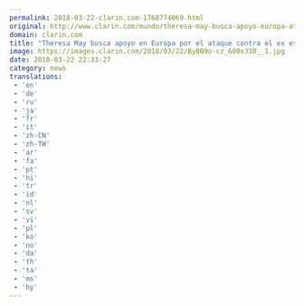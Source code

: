 ```yaml
---
permalink: 2018-03-22-clarin.com-1768774069.html
original: http://www.clarin.com/mundo/theresa-may-busca-apoyo-europa-ataque-ex-espia-ruso_0_SkT19sZ9z.html
domain: clarin.com
title: "Theresa May busca apoyo en Europa por el ataque contra el ex espía ruso"
image: https://images.clarin.com/2018/03/22/ByBB9o-cz_600x338__1.jpg
date: 2018-03-22 22:33:27
category: news
translations: 
 - 'en'
 - 'de'
 - 'ru'
 - 'ja'
 - 'fr'
 - 'it'
 - 'zh-CN'
 - 'zh-TW'
 - 'ar'
 - 'fa'
 - 'pt'
 - 'hi'
 - 'tr'
 - 'id'
 - 'nl'
 - 'sv'
 - 'vi'
 - 'pl'
 - 'ko'
 - 'no'
 - 'da'
 - 'th'
 - 'ta'
 - 'ms'
 - 'hy'
---
```


